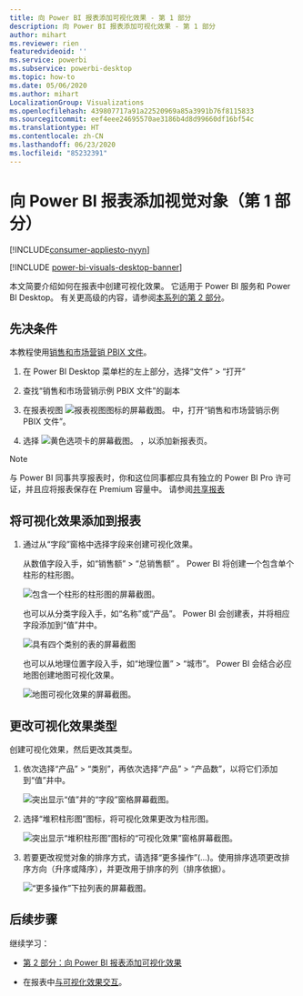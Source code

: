```yaml
---
title: 向 Power BI 报表添加可视化效果 - 第 1 部分
description: 向 Power BI 报表添加可视化效果 - 第 1 部分
author: mihart
ms.reviewer: rien
featuredvideoid: ''
ms.service: powerbi
ms.subservice: powerbi-desktop
ms.topic: how-to
ms.date: 05/06/2020
ms.author: mihart
LocalizationGroup: Visualizations
ms.openlocfilehash: 439807717a91a22520969a85a3991b76f8115833
ms.sourcegitcommit: eef4eee24695570ae3186b4d8d99660df16bf54c
ms.translationtype: HT
ms.contentlocale: zh-CN
ms.lasthandoff: 06/23/2020
ms.locfileid: "85232391"
---
```

# <a name="add-visuals-to-a-power-bi-report-part-1"></a>向 Power BI 报表添加视觉对象（第 1 部分）

[!INCLUDE[consumer-appliesto-nyyn](../includes/consumer-appliesto-nyyn.md)]    

[!INCLUDE [power-bi-visuals-desktop-banner](../includes/power-bi-visuals-desktop-banner.md)]

本文简要介绍如何在报表中创建可视化效果。 它适用于 Power BI 服务和 Power BI Desktop。 有关更高级的内容，请参阅[本系列的第 2 部分](power-bi-report-add-visualizations-ii.md)。

## <a name="prerequisites"></a>先决条件

本教程使用[销售和市场营销 PBIX 文件](https://download.microsoft.com/download/9/7/6/9767913A-29DB-40CF-8944-9AC2BC940C53/Sales%20and%20Marketing%20Sample%20PBIX.pbix)。

1. 在 Power BI Desktop 菜单栏的左上部分，选择“文件” > “打开” 
   
2. 查找“销售和市场营销示例 PBIX 文件”的副本

1. 在报表视图 ![报表视图图标的屏幕截图。](media/power-bi-visualization-kpi/power-bi-report-view.png) 中，打开“销售和市场营销示例 PBIX 文件”。

1. 选择 ![黄色选项卡的屏幕截图。](media/power-bi-visualization-kpi/power-bi-yellow-tab.png) ，以添加新报表页。

> [!NOTE]
> 与 Power BI 同事共享报表时，你和这位同事都应具有独立的 Power BI Pro 许可证，并且应将报表保存在 Premium 容量中。 请参阅[共享报表](../collaborate-share/service-share-reports.md)

## <a name="add-visualizations-to-the-report"></a>将可视化效果添加到报表

1. 通过从“字段”窗格中选择字段来创建可视化效果。

    从数值字段入手，如“销售额” > “总销售额” 。 Power BI 将创建一个包含单个柱形的柱形图。

    ![包含一个柱形的柱形图的屏幕截图。](media/power-bi-report-add-visualizations-i/power-bi-column-chart.png)

    也可以从分类字段入手，如“名称”或“产品”。 Power BI 会创建表，并将相应字段添加到“值”井中。

    ![具有四个类别的表的屏幕截图](media/power-bi-report-add-visualizations-i/power-bi-product.png)

    也可以从地理位置字段入手，如“地理位置” > “城市”。 Power BI 会结合必应地图创建地图可视化效果。

    ![地图可视化效果的屏幕截图。](media/power-bi-report-add-visualizations-i/power-bi-maps.png)

## <a name="change-the-type-of-visualization"></a>更改可视化效果类型

 创建可视化效果，然后更改其类型。 
 
 1. 依次选择“产品” > “类别”，再依次选择“产品” > “产品数”，以将它们添加到“值”井中。

    ![突出显示“值”井的“字段”窗格屏幕截图。](media/power-bi-report-add-visualizations-i/power-bi-create-visual.png)

1. 选择“堆积柱形图”图标，将可视化效果更改为柱形图。

   ![突出显示“堆积柱形图”图标的“可视化效果”窗格屏幕截图。](media/power-bi-report-add-visualizations-i/power-bi-convert.png)

1. 若要更改视觉对象的排序方式，请选择“更多操作”(…)。使用排序选项更改排序方向（升序或降序），并更改用于排序的列（排序依据）。

   ![“更多操作”下拉列表的屏幕截图。](media/power-bi-report-add-visualizations-i/power-bi-sort.png)
  
## <a name="next-steps"></a>后续步骤

 继续学习：

* [第 2 部分：向 Power BI 报表添加可视化效果](power-bi-report-add-visualizations-ii.md)

* 在报表中[与可视化效果交互](../consumer/end-user-reading-view.md)。
